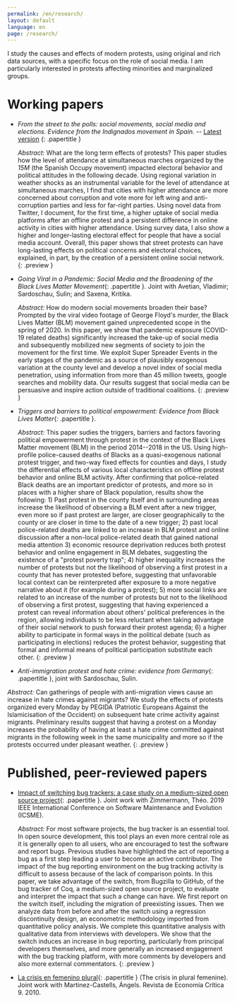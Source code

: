 ```yaml
---
permalink: /en/research/
layout: default
language: en
page: /research/
---
```


I study the causes and effects of modern protests, using original and rich data sources, with a specific focus on the role of social media. I am particularly interested in protests affecting minorities and marginalized groups.

Working papers
==============

 * *From the street to the polls: social movements, social media and elections.
   Evidence from the Indignados movement in Spain.* -- [Latest version](/docs/effects-15m.pdf) {: .papertitle }
 
   *Abstract:* What are the long term effects of protests? This paper studies how the level of attendance
   at simultaneous marches organized by the *15M* (the Spanish Occupy movement) impacted electoral
   behavior and political attitudes in the following decade. Using regional variation in weather shocks as
   an instrumental variable for the level of attendance at simultaneous marches, I find that cities with
   higher attendance are more concerned about corruption and vote more for left wing and anti-corruption
   parties and less for far-right parties. Using novel data from Twitter, I document, for the first time,
   a higher uptake of social media platforms after an offline protest and a persistent difference in
   online activity in cities with higher attendance. Using survey data, I also show a higher and
   longer-lasting electoral effect for people that have a social media account. Overall, this paper shows
   that street protests can have long-lasting effects on political concerns and electoral choices,
   explained, in part, by the creation of a persistent online social network.
   {: .preview }


 * *Going Viral in a Pandemic: Social Media and the Broadening of the Black Lives Matter Movement*{: .papertitle }.
   Joint with Avetian, Vladimir; Sardoschau, Sulin; and Saxena, Kritika.
   
   *Abstract:* How do modern social movements broaden their base? Prompted by the viral video footage of
    George Floyd's murder, the Black Lives Matter (BLM) movement gained unprecedented scope in the spring
    of 2020. In this paper, we show that pandemic exposure (COVID-19 related deaths) significantly
    increased the take-up of social media and subsequently mobilized new segments of society to join the
    movement for the first time. We exploit Super Spreader Events in the early stages of the pandemic as a
    source of plausibly exogenous variation at the county level and develop a novel index of social media
    penetration, using information from more than 45 million tweets, google searches and mobility
    data. Our results suggest that social media can be persuasive and inspire action outside of
    traditional coalitions.
   {: .preview }


 * *Triggers and barriers to political empowerment: Evidence from Black Lives Matter*{: .papertitle }.

   *Abstract:* This paper sudies the triggers, barriers and factors favoring political empowerment through
   protest in the context of the Black Lives Matter movement (BLM) in the period 2014--2018 in the
   US. Using high-profile police-caused deaths of Blacks as a quasi-exogenous national protest
   trigger, and two-way fixed effects for counties and days, I study the differential effects of
   various local characteristics on offline protest behavior and online BLM activity. After
   confirming that police-related Black deaths are an important predictor of protests, and more so
   in places with a higher share of Black population, results show the following: 1) Past protest in
   the county itself and in surrounding areas increase the likelihood of observing a BLM event after
   a new trigger, even more so if past protest are larger, are closer geographically to the county
   or are closer in time to the date of a new trigger; 2) past local police-related deaths are
   linked to an increase in BLM protest and online discussion after a non-local police-related death
   that gained national media attention 3) economic resource deprivation reduces both protest
   behavior and online engagement in BLM debates, suggesting the existence of a "protest poverty
   trap"; 4) higher inequality increases the number of protests but not the likelihood of observing
   a first protest in a county that has never protested before, suggesting that unfavorable local
   context can be reinterpreted after exposure to a more negative narrative about it (for example
   during a protest); 5) more social links are related to an increase of the number of protests but
   not to the likelihood of observing a first protest, suggesting that having experienced a protest
   can reveal information about others' political preferences in the region, allowing individuals to
   be less reluctant when taking advantage of their social network to push forward their protest
   agenda; 6) a higher ability to participate in formal ways in the political debate (such as
   participating in elections) reduces the protest behavior, suggesting that formal and informal
   means of political participation substitute each other.
   {: .preview }


 * *Anti-immigration protest and hate crime: evidence from Germany*{: .papertitle }, joint with Sardoschau, Sulin.

  *Abstract:* Can gatherings of people with anti-migration views cause an increase in hate crimes against
   migrants? We study the effects of protests organized every Monday by PEGIDA (Patriotic Europeans
   Against the Islamicisation of the Occident) on subsequent hate crime activity against
   migrants. Preliminary results suggest that having a protest on a Monday increases the probability of
   having at least a hate crime committed against migrants in the following week in the same municipality
   and more so if the protests occurred under pleasant weather.
   {: .preview }


Published, peer-reviewed papers
===============================

 * [Impact of switching bug trackers: a case study on a medium-sized open source project](https://hal.archives-ouvertes.fr/hal-01951176){: .papertitle }.
   Joint work with Zimmermann, Théo. 2019 IEEE International Conference on Software Maintenance and Evolution (ICSME).

   *Abstract:* For most software projects, the bug tracker is an essential tool. In open source
   development, this tool plays an even more central role as it is generally open to all users, who
   are encouraged to test the software and report bugs. Previous studies have highlighted the act of
   reporting a bug as a first step leading a user to become an active contributor. The impact of the
   bug reporting environment on the bug tracking activity is difficult to assess because of the lack
   of comparison points. In this paper, we take advantage of the switch, from Bugzilla to GitHub, of
   the bug tracker of Coq, a medium-sized open source project, to evaluate and interpret the impact
   that such a change can have. We first report on the switch itself, including the migration of
   preexisting issues. Then we analyze data from before and after the switch using a regression
   discontinuity design, an econometric methodology imported from quantitative policy analysis. We
   complete this quantitative analysis with qualitative data from interviews with developers. We
   show that the switch induces an increase in bug reporting, particularly from principal developers
   themselves, and more generally an increased engagement with the bug tracking platform, with more
   comments by developers and also more external commentators.
   {: .preview }

 * [La crisis en femenino plural](https://www.mujeresenred.net/spip.php?article1878){: .papertitle }
   (The crisis in plural femenine). Joint work with Martinez-Castells, Ángels. Revista de Economía Crítica 9. 2010. 


